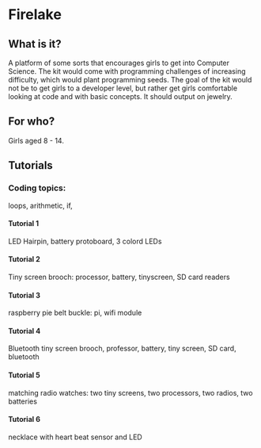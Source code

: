 # Firelake

## What is it?
A platform of some sorts that encourages girls to get into Computer Science.  The kit would come with programming challenges of increasing difficulty, which would plant programming seeds.  The goal of the kit would not be to get girls to a developer level, but rather get girls comfortable looking at code and with basic concepts.  It should output on jewelry.

## For who?
Girls aged 8 - 14.



## Tutorials

### Coding topics:

loops, arithmetic, if, 




#### Tutorial 1
LED Hairpin, battery protoboard, 3 colord LEDs

#### Tutorial 2
Tiny screen brooch: processor, battery, tinyscreen, SD card readers

#### Tutorial 3
raspberry pie belt buckle: pi, wifi module

#### Tutorial 4
Bluetooth tiny screen brooch, professor, battery, tiny screen, SD card, bluetooth

#### Tutorial 5
matching radio watches: two tiny screens, two processors, two radios, two batteries
#### Tutorial 6
necklace with heart beat sensor and LED

